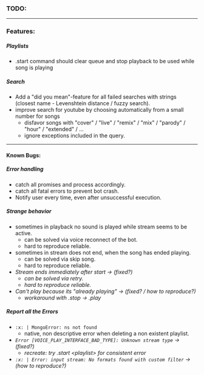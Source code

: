 ### **TODO:** ###

---

### Features: ###

##### Playlists #####
- .start command should clear queue and stop playback to be used while song is playing

##### Search #####
- Add a "did you mean"-feature for all failed searches with strings (closest name - Levenshtein distance / fuzzy search).
- improve search for youtube by choosing automatically from a small number for songs
	- disfavor songs with "cover" / "live" / "remix" / "mix" / "parody" / "hour" / "extended" / ...
	- ignore exceptions included in the query.

---

#### Known Bugs: ####

##### Error handling #####
- catch all promises and process accordingly.
- catch all fatal errors to prevent bot crash.
- Notify user every time, even after unsuccessful execution.

##### Strange behavior #####
- sometimes in playback no sound is played while stream seems to be active.
	- can be solved via voice reconnect of the bot.
	- hard to reproduce reliable.
- sometimes in stream does not end, when the song has ended playing.
	- can be solved via skip song.
	- hard to reproduce reliable.
- *Stream ends immediately after start -> (fixed?)*
	- *can be solved via retry.*
	- *hard to reproduce reliable.*
- *Can't play because its "already playing" -> (fixed? / how to reproduce?)*
	- *workaround with .stop -> .play*

##### Report all the Errors ####
- `:x: | MongoError: ns not found`
	- native, non descriptive error when deleting a non existent playlist.
- *`Error [VOICE_PLAY_INTERFACE_BAD_TYPE]: Unknown stream type` -> (fixed?)*
	- *recreate: try .start &lt;playlist&gt; for consistent error*
- *`:x: | Error: input stream: No formats found with custom filter` -> (how to reproduce?)*